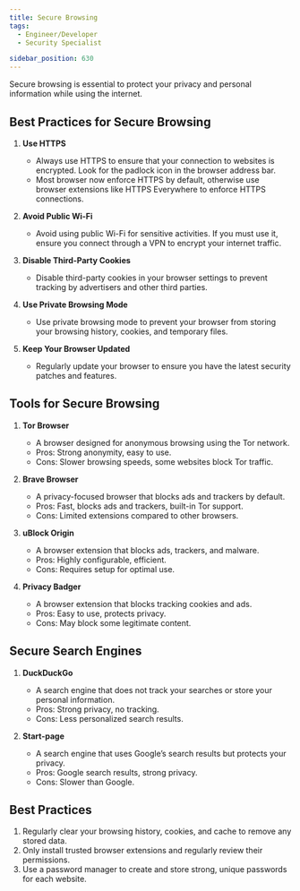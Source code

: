 ```yaml
---
title: Secure Browsing
tags:
  - Engineer/Developer
  - Security Specialist

sidebar_position: 630
---
```


Secure browsing is essential to protect your privacy and personal information while using the internet.

## Best Practices for Secure Browsing

1. **Use HTTPS**
   - Always use HTTPS to ensure that your connection to websites is encrypted. Look for the padlock icon in the browser address bar.
   - Most browser now enforce HTTPS by default, otherwise use browser extensions like HTTPS Everywhere to enforce HTTPS connections.

2. **Avoid Public Wi-Fi**
   - Avoid using public Wi-Fi for sensitive activities. If you must use it, ensure you connect through a VPN to encrypt your internet traffic.

3. **Disable Third-Party Cookies**
   - Disable third-party cookies in your browser settings to prevent tracking by advertisers and other third parties.

4. **Use Private Browsing Mode**
   - Use private browsing mode to prevent your browser from storing your browsing history, cookies, and temporary files.

5. **Keep Your Browser Updated**
   - Regularly update your browser to ensure you have the latest security patches and features.

## Tools for Secure Browsing

1. **Tor Browser**
   - A browser designed for anonymous browsing using the Tor network.
   - Pros: Strong anonymity, easy to use.
   - Cons: Slower browsing speeds, some websites block Tor traffic.

2. **Brave Browser**
   - A privacy-focused browser that blocks ads and trackers by default.
   - Pros: Fast, blocks ads and trackers, built-in Tor support.
   - Cons: Limited extensions compared to other browsers.

3. **uBlock Origin**
   - A browser extension that blocks ads, trackers, and malware.
   - Pros: Highly configurable, efficient.
   - Cons: Requires setup for optimal use.

4. **Privacy Badger**
   - A browser extension that blocks tracking cookies and ads.
   - Pros: Easy to use, protects privacy.
   - Cons: May block some legitimate content.

## Secure Search Engines

1. **DuckDuckGo**
   - A search engine that does not track your searches or store your personal information.
   - Pros: Strong privacy, no tracking.
   - Cons: Less personalized search results.

2. **Start-page**
   - A search engine that uses Google’s search results but protects your privacy.
   - Pros: Google search results, strong privacy.
   - Cons: Slower than Google.

## Best Practices

1. Regularly clear your browsing history, cookies, and cache to remove any stored data.
2. Only install trusted browser extensions and regularly review their permissions.
3. Use a password manager to create and store strong, unique passwords for each website.
